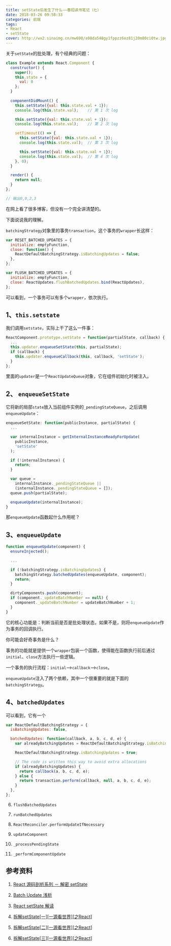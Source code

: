 ```yaml
---
title: setState后发生了什么——春招读书笔记（七）
date: 2018-03-26 09:58:33
categories: 前端
tags:
- React
- setState
cover: http://wx2.sinaimg.cn/mw690/a98da548gy1fppzz6oz81j20m80ci0tw.jpg
---
```


关于`setState`的批处理，有个经典的问题：

```js
class Example extends React.Component {
  constructor() {
    super();
    this.state = {
      val: 0
    };
  }
  
  componentDidMount() {
    this.setState({val: this.state.val + 1});
    console.log(this.state.val);    // 第 1 次 log

    this.setState({val: this.state.val + 1});
    console.log(this.state.val);    // 第 2 次 log

    setTimeout(() => {
      this.setState({val: this.state.val + 1});
      console.log(this.state.val);  // 第 3 次 log

      this.setState({val: this.state.val + 1});
      console.log(this.state.val);  // 第 4 次 log
    }, 0);
  }

  render() {
    return null;
  }
};

// 输出0,0,2,3
```

在网上看了很多博客，但没有一个完全讲清楚的。

下面说说我的理解。



`batchingStrategy`对象里的事务`transaction`，这个事务的`wrapper`长这样：

```js
var RESET_BATCHED_UPDATES = {
  initialize: emptyFunction,
  close: function() {
    ReactDefaultBatchingStrategy.isBatchingUpdates = false;
  },
};

var FLUSH_BATCHED_UPDATES = {
  initialize: emptyFunction,
  close: ReactUpdates.flushBatchedUpdates.bind(ReactUpdates),
};
```

可以看到，一个事务可以有多个`wrapper`，依次执行。

## 1、`this.setstate`

我们调用`setstate`，实际上干了这么一件事：

```js
ReactComponent.prototype.setState = function(partialState, callback) {
  ...
  this.updater.enqueueSetState(this, partialState);
  if (callback) {
    this.updater.enqueueCallback(this, callback, 'setState');
  }
};
```
里面的`updater`是一个`ReactUpdateQueue`对象，它在组件初始化时被注入。

## 2、 `enqueueSetState`

它将新的局部`state`放入当前组件实例的`_pendingStateQueue`，之后调用`enqueueUpdate`：

```js
enqueueSetState: function(publicInstance, partialState) {
  ...

  var internalInstance = getInternalInstanceReadyForUpdate(
    publicInstance,
    'setState'
  );

  if (!internalInstance) {
    return;
  }

  var queue =
    internalInstance._pendingStateQueue ||
    (internalInstance._pendingStateQueue = []);
  queue.push(partialState);

  enqueueUpdate(internalInstance);
}
```

那`enqueueUpdate`函数起什么作用呢？

## 3、`enqueueUpdate`

```js
function enqueueUpdate(component) {
  ensureInjected();

  ...

  if (!batchingStrategy.isBatchingUpdates) {
    batchingStrategy.batchedUpdates(enqueueUpdate, component);
    return;
  }

  dirtyComponents.push(component);
  if (component._updateBatchNumber == null) {
    component._updateBatchNumber = updateBatchNumber + 1;
  }
}
```

它的核心功能是：判断当前是否是批处理状态，如果不是，则将`enqueueUpdate`作为事务的回调执行。

你可能会好奇事务是什么？

事务的功能就是提供一个`wrapper`包装一个函数，使得能在函数执行前后通过`initial`、`close`方法执行一些逻辑。

一个事务的执行流程：`initial`-->`callback`-->`close`。

`enqueueUpdate`注入了两个依赖，其中一个很重要的就是下面的`batchingStrategy`。

## 4、`batchedUpdates`

可以看到，它有一个
```js
var ReactDefaultBatchingStrategy = {
  isBatchingUpdates: false,

  batchedUpdates: function(callback, a, b, c, d, e) {
    var alreadyBatchingUpdates = ReactDefaultBatchingStrategy.isBatchingUpdates;

    ReactDefaultBatchingStrategy.isBatchingUpdates = true;

    // The code is written this way to avoid extra allocations
    if (alreadyBatchingUpdates) {
      return callback(a, b, c, d, e);
    } else {
      return transaction.perform(callback, null, a, b, c, d, e);
    }
  },
};
```

6. `flushBatchedUpdates`

7. `runBatchedUpdates`

8. `ReactReconciler.performUpdateIfNecessary`

9. `updateComponent`

10. `_processPendingState`

11. `_performComponentUpdate`


## 参考资料

1. [React 源码剖析系列 － 解密 setState](https://zhuanlan.zhihu.com/p/20328570)

2. [Batch Update 浅析](https://zhuanlan.zhihu.com/p/28532725)

3. [React setState 解读](https://www.lxxyx.win/2018/01/13/2018/setstate/)

4. [拆解setState[一][一源看世界][之React]](https://www.jianshu.com/p/47f24add2b5e)

5. [拆解setState[二][一源看世界][之React]](https://www.jianshu.com/p/d392d6bd8f05)

6. [拆解setState[三][一源看世界][之React]](https://www.jianshu.com/p/3965c4bdc1ea)